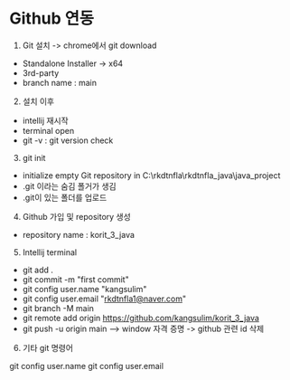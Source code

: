 # Github 연동

1. Git 설치 -> chrome에서 git download
- Standalone Installer -> x64
- 3rd-party
- branch name : main

2. 설치 이후
- intellij 재시작
- terminal open
- git -v : git version check

3. git init
- initialize empty Git repository in C:\rkdtnfla\rkdtnfla_java\java_project
- .git 이라는 숨김 폴거가 생김
- .git이 있는 폴더를 업로드

4. Github 가입 및 repository 생성
- repository name : korit_3_java

5. Intellij terminal
- git add .
- git commit -m "first commit"
- git config user.name "kangsulim"
- git config user.email "rkdtnfla1@naver.com"
- git branch -M main
- git remote add origin https://github.com/kangsulim/korit_3_java
- git push -u origin main --> window 자격 증명 -> github 관련 id 삭제


6. 기타 git 명령어

git config user.name
git config user.email
